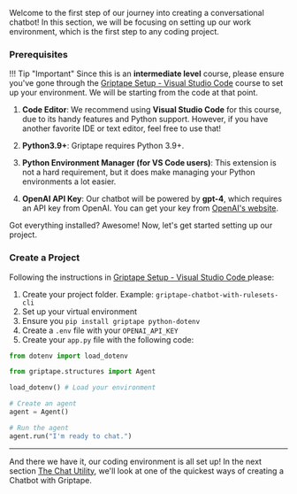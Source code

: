 Welcome to the first step of our journey into creating a conversational chatbot! In this section, we will be focusing on setting up our work environment, which is the first step to any coding project. 

### Prerequisites

!!! Tip "Important"
    Since this is an **intermediate level** course, please ensure you've gone through the [Griptape Setup - Visual Studio Code](../../setup/index.md) course to set up your environment. We will be starting from the code at that point.

1. **Code Editor**: We recommend using **Visual Studio Code** for this course, due to its handy features and Python support. However, if you have another favorite IDE or text editor, feel free to use that! 

2. **Python3.9+**: Griptape requires Python 3.9+.

3. **Python Environment Manager (for VS Code users)**: This extension is not a hard requirement, but it does make managing your Python environments a lot easier. 

4. **OpenAI API Key**: Our chatbot will be powered by **gpt-4**, which requires an API key from OpenAI. You can get your key from [OpenAI's website](https://beta.openai.com/account/api-keys).

Got everything installed? Awesome! Now, let's get started setting up our project.

### Create a Project

Following the instructions in [Griptape Setup - Visual Studio Code ](../../setup/01_setting_up_environment.md) please:

1. Create your project folder. Example: `griptape-chatbot-with-rulesets-cli`
2. Set up your virtual environment
3. Ensure you `pip install griptape python-dotenv`
4. Create a `.env` file with your `OPENAI_API_KEY`
5. Create your `app.py` file with the following code:

```python
from dotenv import load_dotenv

from griptape.structures import Agent

load_dotenv() # Load your environment

# Create an agent
agent = Agent()

# Run the agent
agent.run("I'm ready to chat.")
```

---

And there we have it, our coding environment is all set up! In the next section [The Chat Utility](03_the_chat_utility.md), we'll look at one of the quickest ways of creating a Chatbot with Griptape.